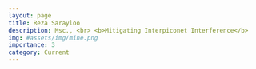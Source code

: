 ```yaml
---
layout: page
title: Reza Sarayloo
description: Msc., <br> <b>Mitigating Interpiconet Interference</b>
img: #assets/img/mine.png
importance: 3
category: Current
---
```

